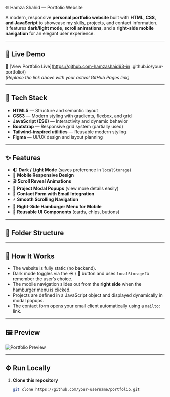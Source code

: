 🌐 Hamza Shahid — Portfolio Website

A modern, responsive **personal portfolio website** built with **HTML, CSS, and JavaScript** to showcase my skills, projects, and contact information.  
It features **dark/light mode**, **scroll animations**, and a **right-side mobile navigation** for an elegant user experience.

---

## 🚀 Live Demo
🔗 [View Portfolio Live](https://github.com-hamzashaid63-in .github.io/your-portfolio/)  
*(Replace the link above with your actual GitHub Pages link)*

---

## 🧰 Tech Stack

- **HTML5** — Structure and semantic layout  
- **CSS3** — Modern styling with gradients, flexbox, and grid  
- **JavaScript (ES6)** — Interactivity and dynamic behavior  
- **Bootstrap** — Responsive grid system (partially used)  
- **Tailwind-inspired utilities** — Reusable modern styling  
- **Figma** — UI/UX design and layout planning  

---

## ✨ Features

- 🌓 **Dark / Light Mode** (saves preference in `localStorage`)  
- 📱 **Mobile Responsive Design**  
- 🎬 **Scroll Reveal Animations**  
- 💼 **Project Modal Popups** (view more details easily)  
- 📧 **Contact Form with Email Integration**  
- ⚡ **Smooth Scrolling Navigation**  
- 🧭 **Right-Side Hamburger Menu for Mobile**  
- 💬 **Reusable UI Components** (cards, chips, buttons)  

---

## 📂 Folder Structure



---

## 🧠 How It Works

- The website is fully static (no backend).  
- Dark mode toggles via the ☀️ / 🌙 button and uses `localStorage` to remember the user’s choice.  
- The mobile navigation slides out from the **right side** when the hamburger menu is clicked.  
- Projects are defined in a JavaScript object and displayed dynamically in modal popups.  
- The contact form opens your email client automatically using a `mailto:` link.

---

## 🖼 Preview

![Portfolio Preview](https://via.placeholder.com/1000x500?text=Portfolio+Preview)

---

## ⚙️ Run Locally

1. **Clone this repository**
   ```bash
   git clone https://github.com/your-username/portfolio.git

